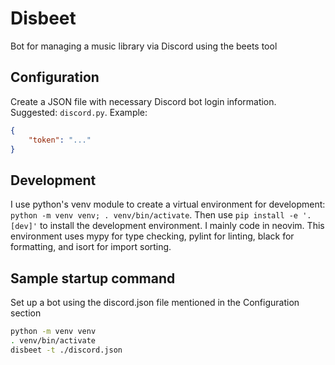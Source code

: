 # Disbeet
Bot for managing a music library via Discord using the beets tool

## Configuration
Create a JSON file with necessary Discord bot login information. Suggested: `discord.py`. Example:
```json
{
    "token": "..."
}
```

## Development
I use python's venv module to create a virtual environment for development: `python -m venv venv; . venv/bin/activate`. Then use `pip install -e '.[dev]'` to install the development environment. I mainly code in neovim. This environment uses mypy for type checking, pylint for linting, black for formatting, and isort for import sorting.

## Sample startup command
Set up a bot using the discord.json file mentioned in the Configuration section
```bash
python -m venv venv
. venv/bin/activate
disbeet -t ./discord.json
```
